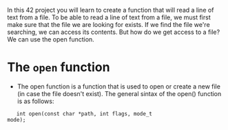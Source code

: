 In this 42 project you will learn to create a function that will read a line of text from a file.
To be able to read a line of text from a file, we must first make sure that the file we are looking for exists. If we find the file we're searching, we can access its contents. But how do we get access to a file? We can use the open function.

<h1 align="left">The <code>open</code> function</h1>

- The open function is a function that is used to open or create a new file (in case the file doesn't exist).
The general sintax of the open() function is as follows:

<code>&nbsp;&nbsp;&nbsp;int open(const char *path, int flags, mode_t mode);</code>
